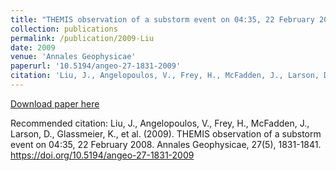 ```yaml
---
title: "THEMIS observation of a substorm event on 04:35, 22 February 2008"
collection: publications
permalink: /publication/2009-Liu
date: 2009
venue: 'Annales Geophysicae'
paperurl: '10.5194/angeo-27-1831-2009'
citation: 'Liu, J., Angelopoulos, V., Frey, H., McFadden, J., Larson, D., Glassmeier, K., et al. (2009). THEMIS observation of a substorm event on 04:35, 22 February 2008. Annales Geophysicae, 27(5), 1831-1841. https://doi.org/10.5194/angeo-27-1831-2009'
---
```

[Download paper here](10.5194/angeo-27-1831-2009)

Recommended citation: Liu, J., Angelopoulos, V., Frey, H., McFadden, J., Larson, D., Glassmeier, K., et al. (2009). THEMIS observation of a substorm event on 04:35, 22 February 2008. Annales Geophysicae, 27(5), 1831-1841. https://doi.org/10.5194/angeo-27-1831-2009